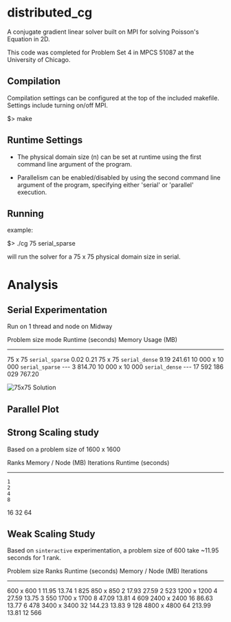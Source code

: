 # distributed_cg
A conjugate gradient linear solver built on MPI for solving
Poisson's Equation in 2D.

This code was completed for Problem Set 4 in
MPCS 51087 at the University of Chicago.

## Compilation
Compilation settings can be configured at the top of the included makefile.
Settings include turning on/off MPI.

$> make

## Runtime Settings
- The physical domain size (n) can be set at runtime using the first
command line argument of the program.

- Parallelism can be enabled/disabled by using the second command
line argument of the program, specifying either 'serial' or 'parallel'
execution.

## Running
example:

$> ./cg 75 serial_sparse

will run the solver for a 75 x 75 physical domain size in serial.

# Analysis

## Serial Experimentation
Run on 1 thread and node on Midway

Problem size        mode                  Runtime (seconds)          Memory Usage (MB)
---------------     ---------------     -------------------     ----------------------
75 x 75             `serial_sparse`                    0.02                       0.21
75 x 75             `serial_dense`                     9.19                     241.61
10 000 x 10 000     `serial_sparse`                     ---                   3 814.70
10 000 x 10 000     `serial_dense`                      ---      17 592 186 029 767.20

![75x75 Solution](picture.png)

## Parallel Plot

## Strong Scaling study

Based on a problem size of 1600 x 1600

 Ranks  Memory / Node (MB)  Iterations  Runtime (seconds)
------ ------------------- ----------- ------------------
    1
    2
    4
    8
   16
   32
   64



## Weak Scaling Study
Based on `sinteractive` experimentation, a problem size of 600 take ~11.95 seconds for 1 rank.

Problem size    Ranks   Runtime (seconds)   Memory / Node (MB)  Iterations
------------   ------  ------------------  ------------------- -----------
600 x 600           1               11.95                13.74       1 825
850 x 850           2               17.93                27.59       2 523
1200 x 1200         4               27.59                13.75       3 550
1700 x 1700         8               47.09                13.81       4 609
2400 x 2400        16               86.63                13.77       6 478
3400 x 3400        32              144.23                13.83       9 128
4800 x 4800        64              213.99                13.81      12 566
